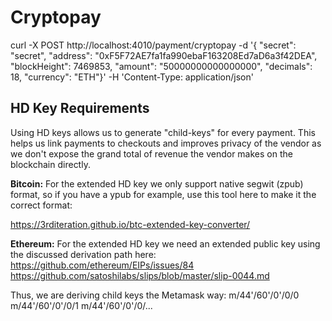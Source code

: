 # Cryptopay

curl -X POST http://localhost:4010/payment/cryptopay -d '{ "secret": "secret", "address": "0xF5F72AE7fa1fa990ebaF163208Ed7aD6a3f42DEA", "blockHeight": 7469853, "amount": "50000000000000000", "decimals": 18, "currency": "ETH"}' -H 'Content-Type: application/json'


## HD Key Requirements

Using HD keys allows us to generate "child-keys" for every payment. This helps us link payments to checkouts and improves privacy of the vendor as we don't expose the grand total of revenue the vendor makes on the blockchain directly.

**Bitcoin:**
For the extended HD key we only support native segwit (zpub) format, so if you have a ypub for example, use this tool here to make it the correct format:

https://3rditeration.github.io/btc-extended-key-converter/

**Ethereum:**
For the extended HD key we need an extended public key using the discussed derivation path here:
https://github.com/ethereum/EIPs/issues/84
https://github.com/satoshilabs/slips/blob/master/slip-0044.md

Thus, we are deriving child keys the Metamask way:
m/44'/60'/0'/0/0
m/44'/60'/0'/0/1
m/44'/60'/0'/0/...
